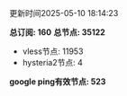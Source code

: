 更新时间2025-05-10 18:14:23

**总订阅: 160**
**总节点: 35122**
- vless节点: 11953
- hysteria2节点: 4

**google ping有效节点: 523**
